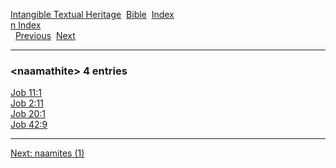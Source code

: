 [Intangible Textual Heritage](../../index)  [Bible](../index) 
[Index](index)   
[n Index](_n_)  
  [Previous](c07663)  [Next](c07665) 

------------------------------------------------------------------------

### &lt;naamathite&gt; 4 entries

[Job 11:1](../kjv/job011.htm#001)  
[Job 2:11](../kjv/job002.htm#011)  
[Job 20:1](../kjv/job020.htm#001)  
[Job 42:9](../kjv/job042.htm#009)  

------------------------------------------------------------------------

[Next: naamites (1)](c07665)
